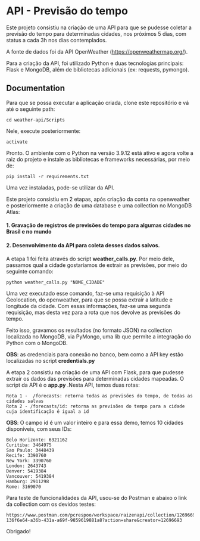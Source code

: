 # API - Previsão do tempo

Este projeto consistiu na criação de uma API para que se pudesse coletar a previsão do tempo para determinadas cidades, nos próximos 5 dias, com status a cada 3h nos dias contemplados.

A fonte de dados foi da API OpenWeather (https://openweathermap.org/).

Para a criação da API, foi utilizado Python e duas tecnologias principais: Flask e MongoDB, além de bibliotecas adicionais (ex: requests, pymongo).

## Documentation
Para que se possa executar a aplicação criada, clone este repositório e vá até o seguinte path:
```
cd weather-api/Scripts
```
Nele, execute posteriormente:
```
activate
```
Pronto. O ambiente com o Python na versão 3.9.12 está ativo e agora volte a raiz do projeto e instale as bibliotecas e frameworks necessárias, por meio de:
```
pip install -r requirements.txt
```
Uma vez instaladas, pode-se utilizar da API.

Este projeto consistiu em 2 etapas, após criação da conta na openweather e posteriormente a criação de uma database e uma collection no MongoDB Atlas:
#### 1. Gravação de registros de previsões do tempo para algumas cidades no Brasil e no mundo
#### 2. Desenvolvimento da API para coleta desses dados salvos.

A etapa 1 foi feita através do script **weather_calls.py**. Por meio dele, passamos qual a cidade gostaríamos de extrair as previsões, por meio do seguinte comando:
```
python weather_calls.py "NOME_CIDADE"
```
Uma vez executado esse comando, faz-se uma requisição à API Geolocation, do openweather, para que se possa extrair a latitude e longitude da cidade. Com essas informações, faz-se uma segunda requisição, mas desta vez para a rota que nos devolve as previsões do tempo.

Feito isso, gravamos os resultados (no formato JSON) na collection localizada no MongoDB, via PyMongo, uma lib que permite a integração do Python com o MongoDB. 

**OBS**: as credenciais para conexão no banco, bem como a API key estão localizadas no script **credentials.py**

A etapa 2 consistiu na criação de uma API com Flask, para que pudesse extrair os dados das previsões para determinadas cidades mapeadas. O script da API é o **app.py** .Nesta API, temos duas rotas:
```
Rota 1 -  /forecasts: retorna todas as previsões do tempo, de todas as cidades salvas
Rota 2 - /forecasts/id: retorna as previsões do tempo para a cidade cuja identificação é igual a id
```
**OBS**: O campo id é um valor inteiro e para essa demo, temos 10 cidades disponíveis, com seus IDs:
```
Belo Horizonte: 6321162
Curitiba: 3464975
Sao Paulo: 3448439
Recife: 3390760
New York: 3390760
London: 2643743
Denver: 5419384
Vancouver: 5419384
Hamburg: 2911298
Rome: 3169070
```
Para teste de funcionalidades da API, usou-se do Postman e abaixo o link da collection com os devidos testes:
```
https://www.postman.com/pcrespoo/workspace/raizenapi/collection/12696693-136f6e64-a36b-431a-a69f-9859619881a8?action=share&creator=12696693
```
Obrigado!